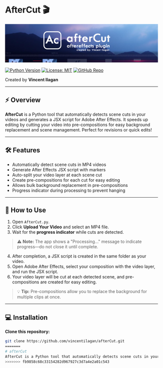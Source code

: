 # AfterCut 🎬
![AfterCut Banner](banner.png)

[![Python Version](https://img.shields.io/badge/python-3.8%2B-blue.svg)](https://www.python.org/)
[![License: MIT](https://img.shields.io/badge/License-MIT-yellow.svg)](./LICENSE)
[![GitHub Repo](https://img.shields.io/badge/GitHub-AfterCut-green)](https://github.com/vincentilagan/afterCut)

Created by **Vincent Ilagan**


---

## ⚡ Overview

**AfterCut** is a Python tool that automatically detects scene cuts in your videos and generates a JSX script for Adobe After Effects. It speeds up editing by cutting your video into pre-compositions for easy background replacement and scene management. Perfect for revisions or quick edits!  

---

## 🛠 Features

- Automatically detect scene cuts in MP4 videos
- Generate After Effects JSX script with markers
- Auto-split your video layer at each scene cut
- Create pre-compositions for each cut for easy editing
- Allows bulk background replacement in pre-compositions
- Progress indicator during processing to prevent hanging

---

## 🚀 How to Use

1. Open `AfterCut.py`.
2. Click **Upload Your Video** and select an MP4 file.
3. Wait for the **progress indicator** while cuts are detected.
> ⚠️ **Note:** The app shows a "Processing..." message to indicate progress—do not close it until complete.
4. After completion, a JSX script is created in the same folder as your video.
5. Open Adobe After Effects, select your composition with the video layer, and run the JSX script.
6. Your video layer will be cut at each detected scene, and pre-compositions are created for easy editing.
> 💡 **Tip:** Pre-compositions allow you to replace the background for multiple clips at once.

---

## 💻 Installation

**Clone this repository:**
```bash
git clone https://github.com/vincentilagan/afterCut.git
=======
# afterCut
AfterCut is a Python tool that automatically detects scene cuts in your video and generates an Adobe After Effects script to split layers at each cut. It streamlines editing, allows placeholder backgrounds for multiple clips, and speeds up revisions by pre-composing cut scenes efficiently.
>>>>>>> fb9858c68c33154282d967927c3d7a4e2a01c543
